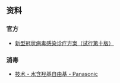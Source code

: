 ## 资料

### 官方

- [新型冠状病毒感染诊疗方案（试行第十版）](http://www.nhc.gov.cn/xcs/zhengcwj/202301/32de5b2ff9bf4eaa88e75bdf7223a65a/files/460b0e7b19bd42f3bba00c1efb9b6811.pdf)

### 消毒

- [技术 - 水含羟基自由基 - Panasonic](https://www.panasonic.com/global/consumer/clean/hydroxyl/zh/technology.html)

